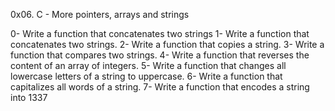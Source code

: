 0x06. C - More pointers, arrays and strings

0- Write a function that concatenates two strings
1- Write a function that concatenates two strings.
2- Write a function that copies a string.
3- Write a function that compares two strings.
4- Write a function that reverses the content of an array of integers.
5- Write a function that changes all lowercase letters of a string to uppercase.
6- Write a function that capitalizes all words of a string.
7- Write a function that encodes a string into 1337

